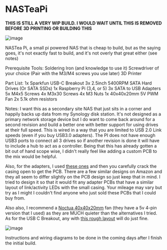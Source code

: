# NASTeaPi
**__THIS IS STILL A VERY WIP BUILD. I WOULD WAIT UNTIL THIS IS REMOVED BEFORE 3D PRINTING OR BUILDING THIS__**

![image](https://github.com/user-attachments/assets/d0cc242d-6f9c-4613-ae51-bb5666934720)


NASTea Pi, a small pi powered NAS that is cheap to build, but as the saying goes, it's not exactly fast to build, and it's not overly that great either (see notes)

Prerequisite Tools:
Soldering Iron (and knowledge to use it)
Screwdriver of your choice (Pair with the M3/M4 screws you use later)
3D Printer

Part List:
1x Sparkfun USB-C Breakout
3x 2.5inch 5400RPM SATA Hard Drives (Or SATA SSDs)
1x Raspberry Pi (3,4, or 5)
3x SATA to USB Adapters
5x M4x5 Screws
4x M3x30 Screws
4x M3 Nuts
1x 40x40x20mm 5V PWM Fan
2x 5.1k ohm resistors

Notes:
I want this as a secondary site NAS that just sits in a corner and happily backs up data from my Synology disk station. It's not designed as a primary network storage device but I do want to come back around for a second revision and build a better one with better support for using drives at their full speed. This is wired in a way that you are limited to USB 2.0 Link speeds (even if you buy USB3.0 adapters). The PI does not have enough USB3 ports to connect all 3 drives so if another revision is done it will have to include a hub to act as a controller. Being that this has already gotten a bit out of hand scope wise, I didn't really feel like adding a custom PCB to the mix would be helpful. 

Also, for the adapters, I used [these ones](https://www.amazon.com/dp/B073SXTY64) and then you carefully crack the casing open to get the PCB. There are a few similar designs on Amazon and they all seem to differ slightly on the PCB design so just keep that in mind. I tried to design it so that it would fit any adapter PCBs that have a similar layout of link/activity LEDs with the small casing. Your mileage may vary but try as I might I couldn't find anyone who just sold these PCBs that I could buy from. 

Also also, I recommend a [Noctua 40x40x20mm](https://www.amazon.com/gp/product/B071FNHVXN) fan (they have a 5v 4-pin version that I used) as they are MUCH quieter than the alternatives I tried. As for the USB C Breakout, any with [this rough layout](https://www.amazon.com/dp/B07M6R37L8) will do just fine. 

![image](https://github.com/user-attachments/assets/1edec0ec-a0c8-4e96-a2f0-7c502580d46a)

Instructions and wiring diagrams to be done in the coming days after I finish the initial build. 
